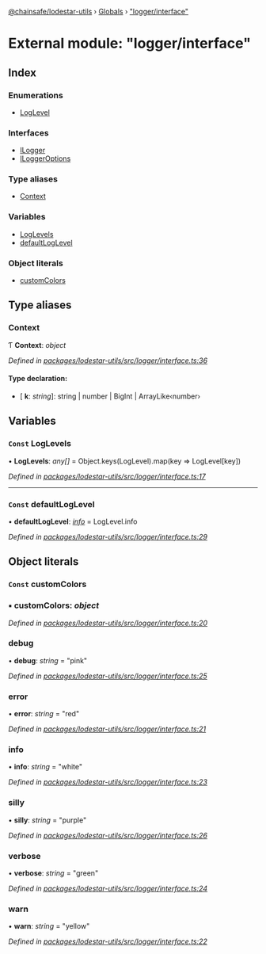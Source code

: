 [@chainsafe/lodestar-utils](../README.md) › [Globals](../globals.md) › ["logger/interface"](_logger_interface_.md)

# External module: "logger/interface"

## Index

### Enumerations

* [LogLevel](../enums/_logger_interface_.loglevel.md)

### Interfaces

* [ILogger](../interfaces/_logger_interface_.ilogger.md)
* [ILoggerOptions](../interfaces/_logger_interface_.iloggeroptions.md)

### Type aliases

* [Context](_logger_interface_.md#context)

### Variables

* [LogLevels](_logger_interface_.md#const-loglevels)
* [defaultLogLevel](_logger_interface_.md#const-defaultloglevel)

### Object literals

* [customColors](_logger_interface_.md#const-customcolors)

## Type aliases

###  Context

Ƭ **Context**: *object*

*Defined in [packages/lodestar-utils/src/logger/interface.ts:36](https://github.com/ChainSafe/lodestar/blob/da7050e4c/packages/lodestar-utils/src/logger/interface.ts#L36)*

#### Type declaration:

* \[ **k**: *string*\]: string | number | BigInt | ArrayLike‹number›

## Variables

### `Const` LogLevels

• **LogLevels**: *any[]* = Object.keys(LogLevel).map(key => LogLevel[key])

*Defined in [packages/lodestar-utils/src/logger/interface.ts:17](https://github.com/ChainSafe/lodestar/blob/da7050e4c/packages/lodestar-utils/src/logger/interface.ts#L17)*

___

### `Const` defaultLogLevel

• **defaultLogLevel**: *[info](../enums/_logger_interface_.loglevel.md#info)* = LogLevel.info

*Defined in [packages/lodestar-utils/src/logger/interface.ts:29](https://github.com/ChainSafe/lodestar/blob/da7050e4c/packages/lodestar-utils/src/logger/interface.ts#L29)*

## Object literals

### `Const` customColors

### ▪ **customColors**: *object*

*Defined in [packages/lodestar-utils/src/logger/interface.ts:20](https://github.com/ChainSafe/lodestar/blob/da7050e4c/packages/lodestar-utils/src/logger/interface.ts#L20)*

###  debug

• **debug**: *string* = "pink"

*Defined in [packages/lodestar-utils/src/logger/interface.ts:25](https://github.com/ChainSafe/lodestar/blob/da7050e4c/packages/lodestar-utils/src/logger/interface.ts#L25)*

###  error

• **error**: *string* = "red"

*Defined in [packages/lodestar-utils/src/logger/interface.ts:21](https://github.com/ChainSafe/lodestar/blob/da7050e4c/packages/lodestar-utils/src/logger/interface.ts#L21)*

###  info

• **info**: *string* = "white"

*Defined in [packages/lodestar-utils/src/logger/interface.ts:23](https://github.com/ChainSafe/lodestar/blob/da7050e4c/packages/lodestar-utils/src/logger/interface.ts#L23)*

###  silly

• **silly**: *string* = "purple"

*Defined in [packages/lodestar-utils/src/logger/interface.ts:26](https://github.com/ChainSafe/lodestar/blob/da7050e4c/packages/lodestar-utils/src/logger/interface.ts#L26)*

###  verbose

• **verbose**: *string* = "green"

*Defined in [packages/lodestar-utils/src/logger/interface.ts:24](https://github.com/ChainSafe/lodestar/blob/da7050e4c/packages/lodestar-utils/src/logger/interface.ts#L24)*

###  warn

• **warn**: *string* = "yellow"

*Defined in [packages/lodestar-utils/src/logger/interface.ts:22](https://github.com/ChainSafe/lodestar/blob/da7050e4c/packages/lodestar-utils/src/logger/interface.ts#L22)*

